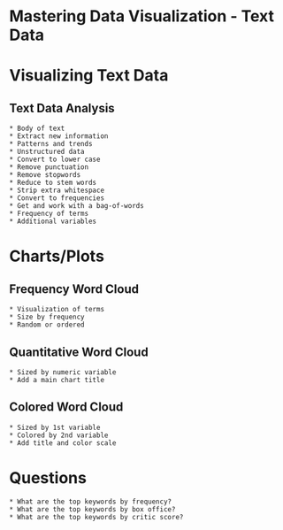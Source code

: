 Mastering Data Visualization - Text Data
================

Visualizing Text Data
=====================

Text Data Analysis
------------------

    * Body of text
    * Extract new information
    * Patterns and trends
    * Unstructured data
    * Convert to lower case
    * Remove punctuation
    * Remove stopwords
    * Reduce to stem words
    * Strip extra whitespace
    * Convert to frequencies
    * Get and work with a bag-of-words 
    * Frequency of terms
    * Additional variables

Charts/Plots
============

Frequency Word Cloud
--------------------

    * Visualization of terms
    * Size by frequency
    * Random or ordered

Quantitative Word Cloud
-----------------------

    * Sized by numeric variable
    * Add a main chart title

Colored Word Cloud
------------------

    * Sized by 1st variable
    * Colored by 2nd variable
    * Add title and color scale

Questions
=========

    * What are the top keywords by frequency?
    * What are the top keywords by box office?
    * What are the top keywords by critic score?
